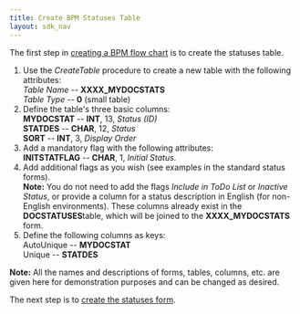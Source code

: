 ```yaml
---
title: Create BPM Statuses Table
layout: sdk_nav
---
```


The first step in [creating a BPM flow
chart](Creating-BPM-Flow-Charts ) is to create the statuses
table.

1.  Use the *CreateTable* procedure to create a new table with the
    following attributes:\
    *Table Name* -- **XXXX_MYDOCSTATS**\
    *Table Type* -- **0** (small table)
2.  Define the table's three basic columns:\
    **MYDOCSTAT** -- **INT**, 13, *Status (ID)*\
    **STATDES** -- **CHAR**, 12, *Status*\
    **SORT** -- **INT**, 3, *Display Order*
3.  Add a mandatory flag with the following attributes:\
    **INITSTATFLAG** -- **CHAR**, 1, *Initial Status*.
4.  Add additional flags as you wish (see examples in the standard
    status forms).\
    **Note:** You do not need to add the flags *Include in ToDo List* or
    *Inactive Status*, or provide a column for a status description in
    English (for non-English environments). These columns already exist
    in the **DOCSTATUSES**table, which will be joined to the
    **XXXX_MYDOCSTATS** form.
5.  Define the following columns as keys:\
    AutoUnique -- **MYDOCSTAT**\
    Unique -- **STATDES**



**Note:** All the names and descriptions of forms, tables, columns, etc.
are given here for demonstration purposes and can be changed as desired.



The next step is to [create the statuses
form](Creating-the-Statuses-Form ).

